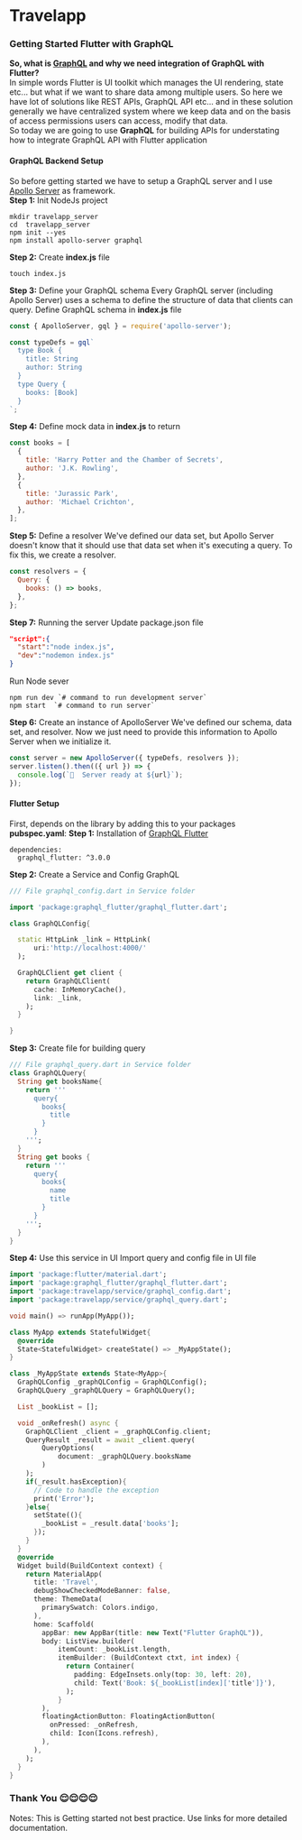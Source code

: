 # Travelapp


### Getting Started Flutter with GraphQL
**So, what is [GraphQL](https://graphql.org/learn/) and why we need integration of GraphQL with Flutter?<br>**
In simple words Flutter is UI toolkit which manages the UI rendering, state etc... 
but what if we want to share data among multiple users. So here we have lot of 
solutions like REST APIs, GraphQL API etc... and in these solution generally 
we have centralized system where we keep data and on the basis of access 
permissions users can access, modify that data.<br>
So today we are going to use **GraphQL** for building APIs for understating how
to integrate GraphQL API with Flutter application<br>

#### GraphQL Backend Setup 
So before getting started we have to setup a GraphQL server and I 
use  [Apollo Server](https://www.apollographql.com/docs/apollo-server/) as 
framework.<br>
**Step 1:** Init NodeJs project
```
mkdir travelapp_server
cd  travelapp_server
npm init --yes
npm install apollo-server graphql
```
**Step 2:** Create **index.js** file
```
touch index.js
```
**Step 3:** Define your GraphQL schema
Every GraphQL server (including Apollo Server) uses a schema to define the 
structure of data that clients can query. Define GraphQL schema in **index.js** file
```javascript
const { ApolloServer, gql } = require('apollo-server');

const typeDefs = gql`
  type Book {
    title: String
    author: String
  }
  type Query {
    books: [Book]
  }
`;
```
**Step 4:** Define mock data in **index.js** to return
```javascript
const books = [
  {
    title: 'Harry Potter and the Chamber of Secrets',
    author: 'J.K. Rowling',
  },
  {
    title: 'Jurassic Park',
    author: 'Michael Crichton',
  },
];
```
**Step 5:** Define a resolver
We've defined our data set, but Apollo Server doesn't know that it should use 
that data set when it's executing a query. To fix this, we create a resolver.
```javascript
const resolvers = {
  Query: {
    books: () => books,
  },
};
```
**Step 7:** Running the server
Update package.json file
```json
"script":{
  "start":"node index.js",
  "dev":"nodemon index.js"
}
```
Run Node sever
```
npm run dev `# command to run development server`
npm start  `# command to run server`
```
**Step 6:** Create an instance of ApolloServer
We've defined our schema, data set, and resolver. Now we just need to provide 
this information to Apollo Server when we initialize it.
```javascript
const server = new ApolloServer({ typeDefs, resolvers });
server.listen().then(({ url }) => {
  console.log(`🚀  Server ready at ${url}`);
});
```
#### Flutter Setup
First, depends on the library by adding this to your packages **pubspec.yaml**:
**Step 1:** Installation of [GraphQL Flutter](https://pub.dev/packages/graphql_flutter)
```
dependencies:
  graphql_flutter: ^3.0.0
```
**Step 2:** Create a Service and Config GraphQL
```dart
/// File graphql_config.dart in Service folder

import 'package:graphql_flutter/graphql_flutter.dart';

class GraphQLConfig{

  static HttpLink _link = HttpLink(
      uri:'http://localhost:4000/'
  );

  GraphQLClient get client {
    return GraphQLClient(
      cache: InMemoryCache(),
      link: _link,
    );
  }

}
```

**Step 3:** Create file for building query
```dart
/// File graphql_query.dart in Service folder
class GraphQLQuery{
  String get booksName{
    return '''
      query{
        books{
          title
        }
      }
    ''';
  }
  String get books {
    return '''
      query{
        books{
          name
          title
        }
      }
    ''';
  }
}
``` 
**Step 4:** Use this service in UI
Import query and config file in UI file
```dart
import 'package:flutter/material.dart';
import 'package:graphql_flutter/graphql_flutter.dart';
import 'package:travelapp/service/graphql_config.dart';
import 'package:travelapp/service/graphql_query.dart';

void main() => runApp(MyApp());

class MyApp extends StatefulWidget{
  @override
  State<StatefulWidget> createState() => _MyAppState();
}

class _MyAppState extends State<MyApp>{
  GraphQLConfig _graphQLConfig = GraphQLConfig();
  GraphQLQuery _graphQLQuery = GraphQLQuery();

  List _bookList = [];

  void _onRefresh() async {
    GraphQLClient _client = _graphQLConfig.client;
    QueryResult _result = await _client.query(
        QueryOptions(
            document: _graphQLQuery.booksName
        )
    );
    if(_result.hasException){
      // Code to handle the exception
      print('Error');
    }else{
      setState((){
        _bookList = _result.data['books'];
      });
    }
  }
  @override
  Widget build(BuildContext context) {
    return MaterialApp(
      title: 'Travel',
      debugShowCheckedModeBanner: false,
      theme: ThemeData(
        primarySwatch: Colors.indigo,
      ),
      home: Scaffold(
        appBar: new AppBar(title: new Text("Flutter GraphQL")),
        body: ListView.builder(
            itemCount: _bookList.length,
            itemBuilder: (BuildContext ctxt, int index) {
              return Container(
                padding: EdgeInsets.only(top: 30, left: 20),
                child: Text('Book: ${_bookList[index]['title']}'),
              );
            }
        ),
        floatingActionButton: FloatingActionButton(
          onPressed: _onRefresh,
          child: Icon(Icons.refresh),
        ),
      ),
    );
  }
}
```
### Thank You :relieved::relieved::relieved::relieved:
Notes: This is Getting started not best practice. Use links 
for more detailed documentation. 

